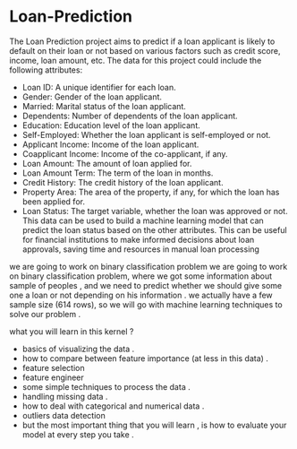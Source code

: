 # Loan-Prediction

The Loan Prediction project aims to predict if a loan applicant is likely to default on their loan or not based on various factors such as credit score, income, loan amount, etc. The data for this project could include the following attributes:

* Loan ID: A unique identifier for each loan.
* Gender: Gender of the loan applicant.
* Married: Marital status of the loan applicant.
* Dependents: Number of dependents of the loan applicant.
* Education: Education level of the loan applicant.
* Self-Employed: Whether the loan applicant is self-employed or not.
* Applicant Income: Income of the loan applicant.
* Coapplicant Income: Income of the co-applicant, if any.
* Loan Amount: The amount of loan applied for.
* Loan Amount Term: The term of the loan in months.
* Credit History: The credit history of the loan applicant.
* Property Area: The area of the property, if any, for which the loan has been applied for.
* Loan Status: The target variable, whether the loan was approved or not.
This data can be used to build a machine learning model that can predict the loan status based on the other attributes. This can be useful for financial institutions to make informed decisions about loan approvals, saving time and resources in manual loan processing



we are going to work on binary classification problem
we are going to work on binary classification problem, where we got some information about sample of peoples , and we need to predict whether we should give some one a loan or not depending on his information . we actually have a few sample size (614 rows), so we will go with machine learning techniques to solve our problem .

what you will learn in this kernel ?

- basics of visualizing the data .
- how to compare between feature importance (at less in this data) .
 - feature selection
 - feature engineer
- some simple techniques to process the data .
- handling missing data .
- how to deal with categorical and numerical data .
- outliers data detection
- but the most important thing that you will learn , is how to evaluate your model at every step you take .
